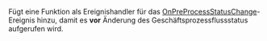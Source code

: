 Fügt eine Funktion als Ereignishandler für das [OnPreProcessStatusChange](../../../events/onpreprocessstatuschange.md)-Ereignis hinzu, damit es **vor** Änderung des Geschäftsprozessflussstatus aufgerufen wird.